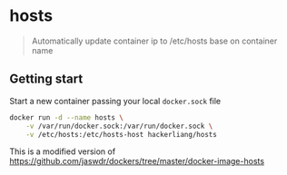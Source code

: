 # hosts
> Automatically update container ip to /etc/hosts base on container name

## Getting start

Start a new container passing your local `docker.sock` file

```bash
docker run -d --name hosts \
    -v /var/run/docker.sock:/var/run/docker.sock \
    -v /etc/hosts:/etc/hosts-host hackerliang/hosts
```

This is a modified version of https://github.com/jaswdr/dockers/tree/master/docker-image-hosts